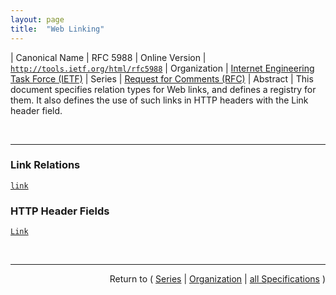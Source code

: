 ```yaml
---
layout: page
title:  "Web Linking"
---
```


| Canonical Name | RFC 5988
| Online Version | [`http://tools.ietf.org/html/rfc5988`](http://tools.ietf.org/html/rfc5988)
| Organization | [Internet Engineering Task Force (IETF)](..)
| Series | [Request for Comments (RFC)](.)
| Abstract | This document specifies relation types for Web links, and defines a registry for them. It also defines the use of such links in HTTP headers with the Link header field.

<br/>
<hr/>

### Link Relations

[`link`](/concepts/link-relation/link "This document specifies relation types for Web links, and defines a registry for them. It also defines the use of such links in HTTP headers with the Link header field.")

### HTTP Header Fields

[`Link`](/concepts/http-header/Link "This document specifies relation types for Web links, and defines a registry for them. It also defines the use of such links in HTTP headers with the Link header field.")



<br/>
<hr/>

<p style="text-align: right">Return to ( <a href="./">Series</a> | <a href="../">Organization</a> | <a href="../../">all Specifications</a> )</p>